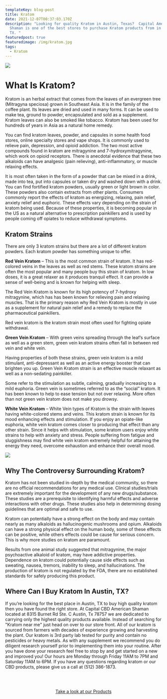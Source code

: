 ```yaml
---
templateKey: blog-post
title: Kratom
date: 2021-12-07T00:37:03.170Z
description: "Looking for quality Kratom in Austin, Texas?  Capital American
  Shaman is one of the best stores to purchase Kratom products from in Austin,
  TX. "
featuredpost: true
featuredimage: /img/kratom.jpg
tags:
  - Kratom
---
```

![](/img/kratom.jpg)

# What Is Kratom?

Kratom is an herbal extract that comes from the leaves of an evergreen tree (Mitragyna speciosa) grown in Southeast Asia.  It is in the family of the coffee plant.  Its leaves are dried and used in many forms.  It can be used to make tea, ground to powder, encapsulated and sold as a supplement.  Kratom leaves can also be smoked like tobacco.  Kratom has been used for hundreds of years in Asia as a natural home remedy.

You can find kratom leaves, powder, and capsules in some health food stores, online specialty stores and vape shops.  It is commonly used to relieve pain, depression, and opioid addiction.  The two most active compounds found in kratom are mitragynine and 7-hydroxymitragynine, which work on opioid receptors.  There is anecdotal evidence that these two alkaloids can have analgesic (pain relieving), anti-inflammatory, or muscle relaxing effects.

It is most often taken in the form of a powder that can be mixed in a drink, made into tea, put into capsules or taken dry and washed down with a drink.  You can find fortified kratom powders, usually green or light brown in color.  These powders also contain extracts from other plants.  Consumers commonly report the effects of kratom as energizing, relaxing, pain relief, anxiety relief and euphoric.  These effects vary depending on the strain of kratom being used.  Because of these properties, it is becoming popular in the US as a natural alternative to prescription painkillers and is used by people coming off opiates to reduce withdrawal symptoms.

## Kratom Strains

There are only 3 kratom strains but there are a lot of different kratom powders.  Each kratom powder has something unique to offer.

**Red Vein Kratom** – This is the most common strain of kratom.  It has red-colored veins in the leaves as well as red stems.  These kratom strains are often the most popular and many people buy this strain of kratom.  In low doses, it is a great relaxer as it produces tranquil effect.  It can provide a sense of well-being and is known for helping with sleep.

The Red Vein Kratom is known for its high potency of 7-hydroxy mitragynine, which has has been known for relieving pain and relaxing muscles.  That is the primary reason why Red Vein Kratom is mostly in use as a supplement for natural pain relief and a remedy to replace the pharmaceutical painkillers.

Red vein kratom is the kratom strain most often used for fighting opiate withdrawal.

**Green Vein Kratom** – With green veins spreading through the leaf’s surface as well as a green stem, green vein kratom strains often fall in between red vein and white vein.

Having properties of both these strains, green vein kratom is a mild stimulant, anti-depressant as well as an active energy booster that can brighten you up. Green Vein Kratom strain is an effective muscle relaxant as well as a non-sedating painkiller.

Some refer to the stimulation as subtle, calming, gradually increasing to a mild euphoria.  Green vein is sometimes referred to as the “social” kratom.  It has been known to help to ease tension but not over relaxing.  More often than not green vein kratom does not make you drowsy.

**White Vein Kratom** – White Vein types of Kratom is the strain with leaves having white-colored stems and veins.  This kratom strain is known for its mood enhancing effects and stimulation.  If you enjoy an opiate-like euphoria, white vein kratom comes closer to producing that effect than any other strain. Since it helps with stimulation, some kratom users enjoy white strains to help with anxiety and stress. People suffering from fatigue and sluggishness may find white vein kratom extremely helpful for attaining the energy they need, overcome exhaustion and enhance their overall mood.

![](/img/kratom-banner-1.jpg)

## Why The Controversy Surrounding Kratom?

Kratom has not been studied in-depth by the medical community, so there are no official recommendations for any medical use.  Clinical studies/trials are extremely important for the development of any new drugs/substance.  These studies are a prerequisite to identifying harmful effects and adverse interactions with other drugs.  These studies also help in determining dosing guidelines that are optimal and safe to use.

Kratom can potentially have a strong effect on the body and may contain nearly as many alkaloids as hallucinogenic mushrooms and opium.  Alkaloids can have a strong physical effect on the human body, some of these effects can be positive, while others effects could be cause for serious concern.  This is why more studies on kratom are paramount.

Results from one animal study suggested that mitragynine, the major psychoactive alkaloid of kratom, may have addictive properties.  Dependence on kratom could potentially cause side effects such as sweating, nausea, tremors, inability to sleep, and hallucinations.  The production of kratom is not regulated by the FDA, there are no established standards for safely producing this product.

## Where Can I Buy Kratom In Austin, TX?

If you’re looking for the best place in Austin, TX to buy high quality kratom then you have found the right store.  At Capital CBD American Shaman located at 8315 Burnet Rd Ste. C Austin, Tx 78757 we are dedicated to carrying only the highest quality products available.  Instead of searching for "Kratom near me" just head on over to our store front.  All of our kratom is sourced from farmers with decades of experience growing and harvesting the plant.  Our kratom is 3rd party lab tested for purity and contain no pesticides or heavy metals.  As with any supplement we recommend you do diligent research yourself prior to implementing them into your routine.  After you have done your research feel free to stop by and get started on a new and improved you!  Our hours are Monday through Friday 11AM to 7PM and Saturday 11AM to 6PM.  If you have any questions regarding kratom or our CBD products, please give us a call at (512) 386-1873.

<br><br>

<Center><a class="link-view-more-products" target="_blank" href="https://capitalamericanshaman.com/products">Take a look at our Products</a></Center>